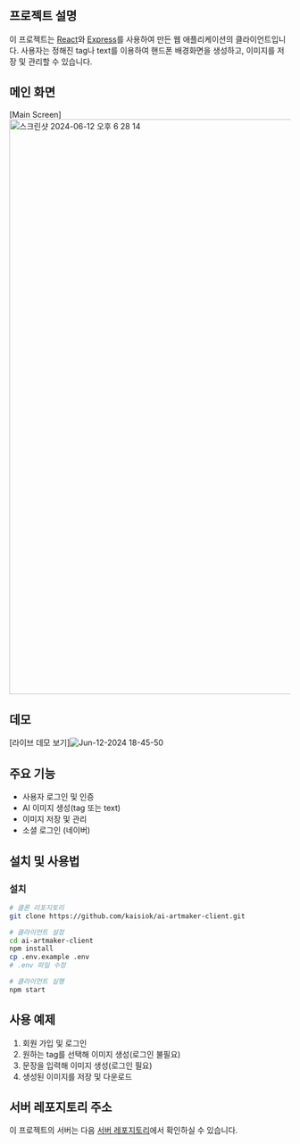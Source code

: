 ## 프로젝트 설명

이 프로젝트는 [React](https://reactjs.org/)와 [Express](https://expressjs.com/)를 사용하여 만든 웹 애플리케이션의 클라이언트입니다. 사용자는 정해진 tag나 text를 이용하여 핸드폰 배경화면을 생성하고, 이미지를 저장 및 관리할 수 있습니다.

## 메인 화면

[Main Screen]<img width="1031" alt="스크린샷 2024-06-12 오후 6 28 14" src="https://github.com/kaisiok/ai-artmaker-server/assets/95914687/57461d02-bbb7-4b15-8485-3e79e10666d4">


## 데모

[라이브 데모 보기]![Jun-12-2024 18-45-50](https://github.com/kaisiok/ai-artmaker-server/assets/95914687/b66b218e-055b-4803-bb4c-c90db490a549)

## 주요 기능

- 사용자 로그인 및 인증
- AI 이미지 생성(tag 또는 text)
- 이미지 저장 및 관리
- 소셜 로그인 (네이버)

## 설치 및 사용법

### 설치

```sh
# 클론 리포지토리
git clone https://github.com/kaisiok/ai-artmaker-client.git

# 클라이언트 설정
cd ai-artmaker-client
npm install
cp .env.example .env
# .env 파일 수정

# 클라이언트 실행
npm start
```

## 사용 예제

1. 회원 가입 및 로그인
2. 원하는 tag를 선택해 이미지 생성(로그인 불필요)
3. 문장을 입력해 이미지 생성(로그인 필요)
4. 생성된 이미지를 저장 및 다운로드

## 서버 레포지토리 주소

이 프로젝트의 서버는 다음 [서버 레포지토리](https://github.com/kaisiok/ai-artmaker-server)에서 확인하실 수 있습니다.
